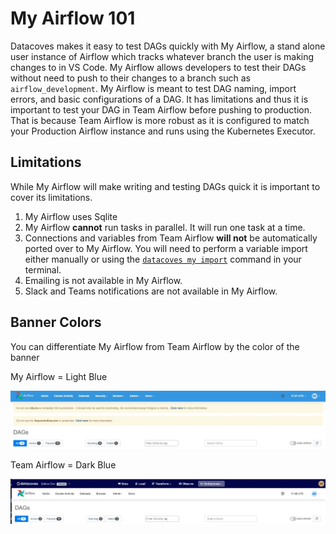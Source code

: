 # My Airflow 101

Datacoves makes it easy to test DAGs quickly with My Airflow, a stand alone user instance of Airflow which tracks whatever branch the user is making changes to in VS Code. My Airflow allows developers to test their DAGs without need to push to their changes to a branch such as `airflow_development`. My Airflow is meant to test DAG naming, import errors, and basic configurations of a DAG. It has limitations and thus it is important to test your DAG in Team Airflow before pushing to production. That is because Team Airflow is more robust as it is configured to match your Production Airflow instance and runs using the Kubernetes Executor. 

## Limitations

While My Airflow will make writing and testing DAGs quick it is important to cover its limitations.
1. My Airflow uses Sqlite
2. My Airflow **cannot** run tasks in parallel. It will run one task at a time.
3. Connections and variables from Team Airflow **will not** be automatically ported over to My Airflow. You will need to perform a variable import either manually or using the [`datacoves my import`](/how-tos/airflow/my_airflow/my-import.md) command in your terminal.
4. Emailing is not available in My Airflow.
5. Slack and Teams notifications are not available in My Airflow.

## Banner Colors

You can differentiate My Airflow from Team Airflow by the color of the banner

My Airflow = Light Blue 

![My Airlfow banner](assets/airflow_my.jpg)

Team Airflow = Dark Blue

![Team Airflow](assets/airflow_team.jpg)

